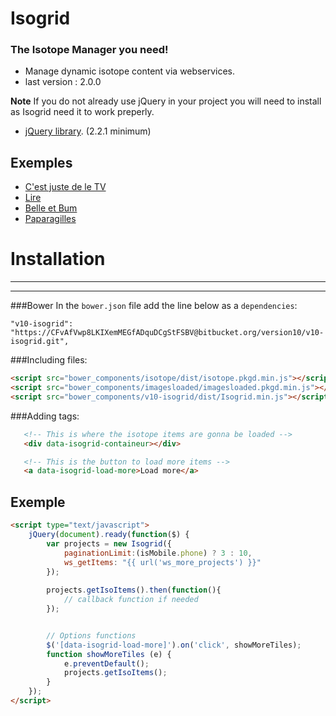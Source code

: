 # Isogrid #


### The Isotope Manager you need! ###

* Manage dynamic isotope content via webservices.
* last version : 2.0.0

**Note**
If you do not already use jQuery in your project you will need to install as Isogrid need it to work preperly.
 - [jQuery library](http://jquery.com/). (2.2.1 minimum)


## Exemples
* [C'est juste de le TV](http://cestjustedelatv.artv.ca/)
* [Lire](http://lire.artv.ca/)
* [Belle et Bum](http://belleetbum.telequebec.tv/listes-decoute/)
* [Paparagilles](http://paparagilles.artv.ca/le-bazar-culturel/)


Installation
=====
---
___

###Bower
In the `bower.json` file add the line below as a `dependencies`:
```shell
"v10-isogrid": "https://CFvAfVwp8LKIXemMEGfADquDCgStFSBV@bitbucket.org/version10/v10-isogrid.git",

```

###Including files:
```html
<script src="bower_components/isotope/dist/isotope.pkgd.min.js"></script>
<script src="bower_components/imagesloaded/imagesloaded.pkgd.min.js"></script>
<script src="bower_components/v10-isogrid/dist/Isogrid.min.js"></script>
```

###Adding tags:
```html
   <!-- This is where the isotope items are gonna be loaded -->
   <div data-isogrid-containeur></div>

   <!-- This is the button to load more items -->
   <a data-isogrid-load-more>Load more</a>
```

## Exemple

```html
<script type="text/javascript">
    jQuery(document).ready(function($) {
        var projects = new Isogrid({
            paginationLimit:(isMobile.phone) ? 3 : 10,
            ws_getItems: "{{ url('ws_more_projects') }}"
        });
 
        projects.getIsoItems().then(function(){
            // callback function if needed
        });


        // Options functions
        $('[data-isogrid-load-more]').on('click', showMoreTiles);
        function showMoreTiles (e) {
            e.preventDefault();
            projects.getIsoItems();
        }
    });
</script>
```